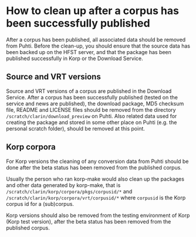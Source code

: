 # How to clean up after a corpus has been successfully published
After a corpus has been published, all associated data should be removed from Puhti. Before the clean-up, you should ensure that the source data has been backed up on the HFST server, and that the package has been published successfully in Korp or the Download Service.

## Source and VRT versions
Source and VRT versions of a corpus are published in the Download Service. After a corpus has been successfully published (tested on the service and news are published), the download package, MD5 checksum file, README and LICENSE files should be removed from the directory `/scratch/clarin/download_preview` on Puhti.
Also related data used for creating the package and stored in some other place on Puhti (e.g. the personal scratch folder), should be removed at this point.

## Korp corpora
For Korp versions the cleaning of any conversion data from Puhti should be done after the beta status has been removed from the published corpus.

Usually the person who ran korp-make would also clean up the packages and other data generated by korp-make, that is `/scratch/clarin/korp/corpora/pkgs/corpusid/*` and `/scratch/clarin/korp/corpora/vrt/corpusid/*` where `corpusid` is the Korp corpus id for a (sub)corpus.

Korp versions should also be removed from the testing environment of Korp (Korp test version), after the beta status has been removed from the published corpus.


